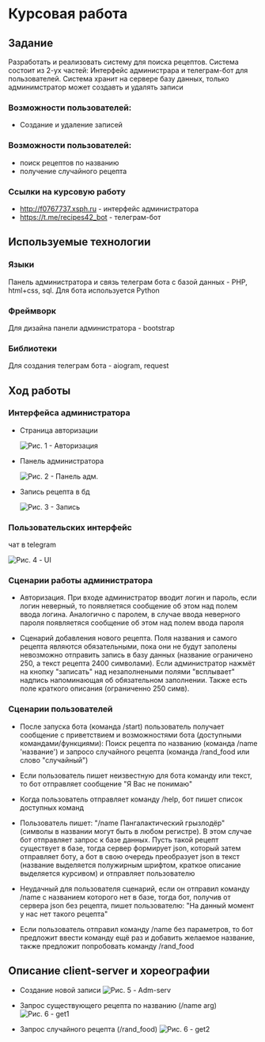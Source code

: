 # Курсовая работа

## Задание
Разработать и реализовать систему для поиска рецептов. Система состоит из 2-ух частей: Интерфейс администрара и телеграм-бот для пользователей. Система хранит на сервере базу данных, только админимстратор может создавть и удалять записи

### Возможности пользователей:
* Создание и удаление записей
### Возможности пользователей:
* поиск рецептов по названию
* получение случайного рецепта

### Ссылки на курсовую работу
* http://f0767737.xsph.ru - интерфейc администратора
* https://t.me/recipes42_bot - телеграм-бот

## Используемые технологии
### Языки
Панель администратора и связь телеграм бота с базой данных - PHP, html+css, sql. Для бота используется Python

### Фреймворк
Для дизайна панели администратора - bootstrap

### Библиотеки
Для создания телеграм бота - aiogram, request

## Ход работы
### Интерфейса администратора
* Страница авторизации
 
  ![Рис. 1 - Авторизация](https://github.com/4260snow/coursework_sem3/blob/main/images/login.png)

* Панель администратора

  ![Рис. 2 - Панель адм.](https://github.com/4260snow/coursework_sem3/blob/main/images/ai.png)
  
* Запись рецепта в бд

  ![Рис. 3 - Запись](https://github.com/4260snow/coursework_sem3/blob/main/images/create.png)
  
### Пользовательских интерфейс
  чат в telegram
  
  ![Рис. 4 - UI](https://github.com/4260snow/coursework_sem3/blob/main/images/bot.png)
  
### Сценарии работы администратора
* Авторизация. При входе администратор вводит логин и пароль, если логин неверный, то появляетяся сообщение об этом над полем ввода логина. Аналогично с паролем, в случае ввода неверного пароля появляетяся сообщение об этом над полем ввода пароля

* Сценарий добавления нового рецепта. Поля названия и самого рецепта являются обязательными, пока они не будут заполены невозможно отправить запись в базу данных (название ограничено 250, а текст рецепта 2400 символами). Если администратор нажмёт на кнопку "записать" над незаполнеными полями "всплывает" надпись напоминающая об обязательном заполнении. Также есть поле краткого описания (ограниченно 250 симв).

### Сценарии пользователей
* После запуска бота (команда /start) пользователь получает сообщение с приветствием и возможностями бота (доступными командами/функциями): Поиск рецепта по названию (команда /name 'название') и запросо случайного рецепта (команда /rand_food или слово "случайный")

* Если пользователь пишет неизвестную для бота команду или текст, то бот отправляет сообщение "Я Вас не понимаю"

* Когда пользователь отправляет команду /help, бот пишет список доступных команд

* Пользователь пишет: "/name Пангалактический грызлодёр" (символы в названии могут быть в любом регистре). В этом случае бот отправляет запрос к базе данных. Пусть такой рецепт существует в базе, тогда сервер формирует json, который затем отправляет боту, а бот в свою очередь преобразует json в текст (название выделяется полужирным шрифтом, краткое описание выделяется курсивом) и отправляет пользователю

* Неудачный для пользователя сценарий, если он отправил команду /name с названием которого нет в базе, тогда бот, получив от сервера json без рецепта, пишет пользователю: "На данный момент у нас нет такого рецепта"

* Если пользователь отправил команду /name без параметров, то бот предложит ввести команду ещё раз и добавить желаемое название, также предложит попробовать команду /rand_food


## Описание client-server и хореографии
* Создание новой записи
![Рис. 5 - Adm-serv](https://github.com/4260snow/coursework_sem3/blob/main/images/admserv.svg)

* Запрос существующего рецепта по названию (/name arg)
![Рис. 6 - get1](https://github.com/4260snow/coursework_sem3/blob/main/images/get1.svg)

* Запрос случайного рецепта (/rand_food)
![Рис. 6 - get2](https://github.com/4260snow/coursework_sem3/blob/main/images/get2.svg)
